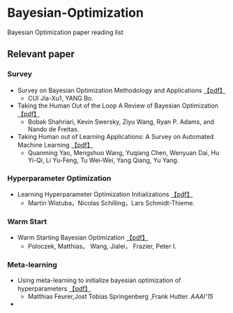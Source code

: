 # Bayesian-Optimization
Bayesian  Optimization paper reading list
## Relevant paper
### Survey
* Survey on Bayesian Optimization Methodology and Applications [【pdf】](https://wenku.baidu.com/view/27bb404aa200a6c30c22590102020740bf1ecd78.html)
  * CUI Jia-Xu1, YANG Bo.
* Taking the Human Out of the Loop A Review of Bayesian Optimization [【pdf】](http://www.cs.ox.ac.uk/people/nando.defreitas/publications/BayesOptLoop.pdf)
  * Bobak Shahriari, Kevin Swersky, Ziyu Wang, Ryan P. Adams, and Nando de Freitas.
* Taking Human out of Learning Applications: A Survey on Automated Machine Learning [【pdf】](https://arxiv.org/abs/1810.13306?context=stat)
  * Quanming Yao, Mengshuo Wang, Yuqiang Chen, Wenyuan Dai, Hu Yi-Qi, Li Yu-Feng, Tu Wei-Wei, Yang Qiang, Yu Yang.
### Hyperparameter Optimization
* Learning Hyperparameter Optimization Initializations [【pdf】](https://ieeexplore.ieee.org/document/7344817)
  * Martin Wistuba，Nicolas Schilling，Lars Schmidt-Thieme. 
### Warm Start
* Warm Starting Bayesian Optimization [【pdf】](http://ceur-ws.org/Vol-1201/paper-03.pdf)
  * Poloczek, Matthias， Wang, Jialei， Frazier, Peter I.  
### Meta-learning
* Using meta-learning to initialize bayesian optimization of hyperparameters [【pdf】](http://ceur-ws.org/Vol-1201/paper-03.pdf)
  * Matthias Feurer,Jost Tobias Springenberg ,Frank Hutter. *AAAI'15*
* 

